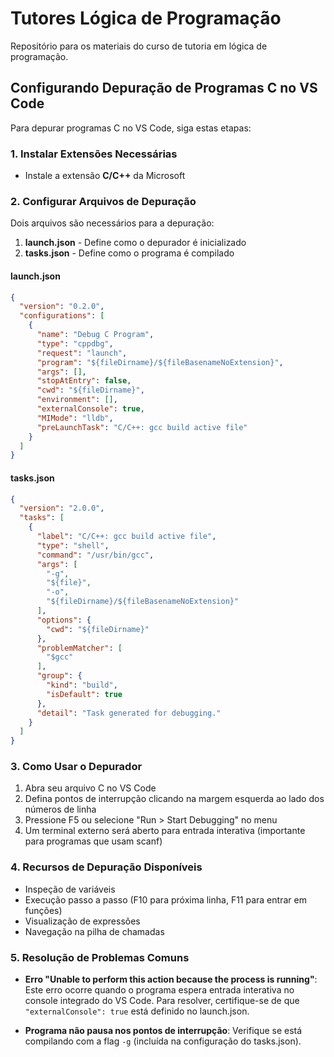 # Tutores Lógica de Programação

Repositório para os materiais do curso de tutoria em lógica de programação.

## Configurando Depuração de Programas C no VS Code

Para depurar programas C no VS Code, siga estas etapas:

### 1. Instalar Extensões Necessárias

- Instale a extensão **C/C++** da Microsoft

### 2. Configurar Arquivos de Depuração

Dois arquivos são necessários para a depuração:

1. **launch.json** - Define como o depurador é inicializado
2. **tasks.json** - Define como o programa é compilado

#### launch.json
```json
{
  "version": "0.2.0",
  "configurations": [
    {
      "name": "Debug C Program",
      "type": "cppdbg",
      "request": "launch",
      "program": "${fileDirname}/${fileBasenameNoExtension}",
      "args": [],
      "stopAtEntry": false,
      "cwd": "${fileDirname}",
      "environment": [],
      "externalConsole": true,
      "MIMode": "lldb",
      "preLaunchTask": "C/C++: gcc build active file"
    }
  ]
}
```

#### tasks.json
```json
{
  "version": "2.0.0",
  "tasks": [
    {
      "label": "C/C++: gcc build active file",
      "type": "shell",
      "command": "/usr/bin/gcc",
      "args": [
        "-g",
        "${file}",
        "-o",
        "${fileDirname}/${fileBasenameNoExtension}"
      ],
      "options": {
        "cwd": "${fileDirname}"
      },
      "problemMatcher": [
        "$gcc"
      ],
      "group": {
        "kind": "build",
        "isDefault": true
      },
      "detail": "Task generated for debugging."
    }
  ]
}
```

### 3. Como Usar o Depurador

1. Abra seu arquivo C no VS Code
2. Defina pontos de interrupção clicando na margem esquerda ao lado dos números de linha
3. Pressione F5 ou selecione "Run > Start Debugging" no menu
4. Um terminal externo será aberto para entrada interativa (importante para programas que usam scanf)

### 4. Recursos de Depuração Disponíveis

- Inspeção de variáveis
- Execução passo a passo (F10 para próxima linha, F11 para entrar em funções)
- Visualização de expressões
- Navegação na pilha de chamadas

### 5. Resolução de Problemas Comuns

- **Erro "Unable to perform this action because the process is running"**: Este erro ocorre quando o programa espera entrada interativa no console integrado do VS Code. Para resolver, certifique-se de que `"externalConsole": true` está definido no launch.json.

- **Programa não pausa nos pontos de interrupção**: Verifique se está compilando com a flag `-g` (incluída na configuração do tasks.json). 
